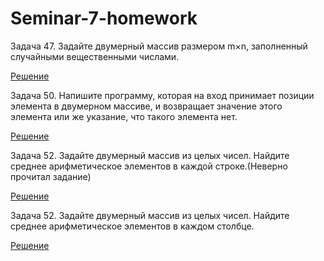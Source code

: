 # Seminar-7-homework
Задача 47. Задайте двумерный массив размером m×n, заполненный случайными вещественными числами.

[Решение](https://github.com/1am6adman/Seminar-7-homework/blob/main/Example047/Program.cs)

Задача 50. Напишите программу, которая на вход принимает позиции элемента в двумерном массиве, и возвращает значение этого элемента или же указание, что такого элемента нет.

[Решение](https://github.com/1am6adman/Seminar-7-homework/blob/main/Example050/Program.cs)

Задача 52. Задайте двумерный массив из целых чисел. Найдите среднее арифметическое элементов в каждой строке.(Неверно прочитал задание)

[Решение](https://github.com/1am6adman/Seminar-7-homework/blob/main/Example052/Program.cs)

Задача 52. Задайте двумерный массив из целых чисел. Найдите среднее арифметическое элементов в каждом столбце.

[Решение](https://github.com/1am6adman/Seminar-7-homework/blob/main/Example052New/Program.cs)
